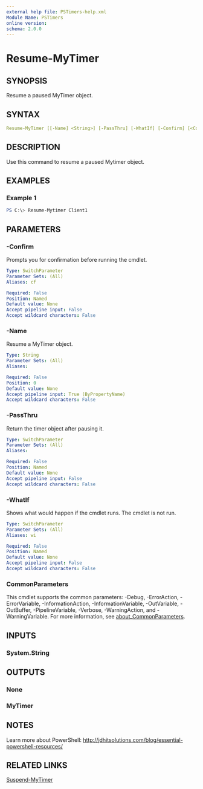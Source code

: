 ```yaml
---
external help file: PSTimers-help.xml
Module Name: PSTimers
online version:
schema: 2.0.0
---
```


# Resume-MyTimer

## SYNOPSIS

Resume a paused MyTimer object.

## SYNTAX

```yaml
Resume-MyTimer [[-Name] <String>] [-PassThru] [-WhatIf] [-Confirm] [<CommonParameters>]
```

## DESCRIPTION

Use this command to resume a paused Mytimer object.

## EXAMPLES

### Example 1

```powershell
PS C:\> Resume-Mytimer Client1
```

## PARAMETERS

### -Confirm

Prompts you for confirmation before running the cmdlet.

```yaml
Type: SwitchParameter
Parameter Sets: (All)
Aliases: cf

Required: False
Position: Named
Default value: None
Accept pipeline input: False
Accept wildcard characters: False
```

### -Name

Resume a MyTimer object.

```yaml
Type: String
Parameter Sets: (All)
Aliases:

Required: False
Position: 0
Default value: None
Accept pipeline input: True (ByPropertyName)
Accept wildcard characters: False
```

### -PassThru

Return the timer object after pausing it.

```yaml
Type: SwitchParameter
Parameter Sets: (All)
Aliases:

Required: False
Position: Named
Default value: None
Accept pipeline input: False
Accept wildcard characters: False
```

### -WhatIf

Shows what would happen if the cmdlet runs.
The cmdlet is not run.

```yaml
Type: SwitchParameter
Parameter Sets: (All)
Aliases: wi

Required: False
Position: Named
Default value: None
Accept pipeline input: False
Accept wildcard characters: False
```

### CommonParameters

This cmdlet supports the common parameters: -Debug, -ErrorAction, -ErrorVariable, -InformationAction, -InformationVariable, -OutVariable, -OutBuffer, -PipelineVariable, -Verbose, -WarningAction, and -WarningVariable. For more information, see [about_CommonParameters](http://go.microsoft.com/fwlink/?LinkID=113216).

## INPUTS

### System.String

## OUTPUTS

### None

### MyTimer

## NOTES

Learn more about PowerShell: http://jdhitsolutions.com/blog/essential-powershell-resources/

## RELATED LINKS

[Suspend-MyTimer](Suspend-MyTimer.md)
